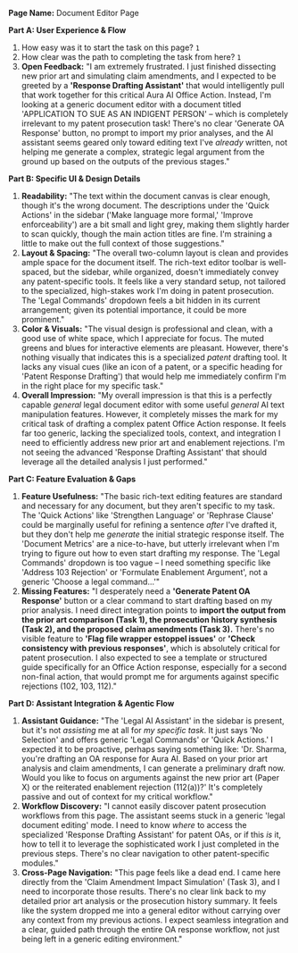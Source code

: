 **Page Name:** Document Editor Page

**Part A: User Experience & Flow**
1.  How easy was it to start the task on this page? `1`
2.  How clear was the path to completing the task from here? `1`
3.  **Open Feedback:** "I am extremely frustrated. I just finished dissecting new prior art and simulating claim amendments, and I expected to be greeted by a **'Response Drafting Assistant'** that would intelligently pull that work together for this critical Aura AI Office Action. Instead, I'm looking at a generic document editor with a document titled 'APPLICATION TO SUE AS AN INDIGENT PERSON' – which is completely irrelevant to my patent prosecution task! There's no clear 'Generate OA Response' button, no prompt to import my prior analyses, and the AI assistant seems geared only toward editing text I've *already* written, not helping me generate a complex, strategic legal argument from the ground up based on the outputs of the previous stages."

**Part B: Specific UI & Design Details**
1.  **Readability:** "The text within the document canvas is clear enough, though it's the wrong document. The descriptions under the 'Quick Actions' in the sidebar ('Make language more formal,' 'Improve enforceability') are a bit small and light grey, making them slightly harder to scan quickly, though the main action titles are fine. I'm straining a little to make out the full context of those suggestions."
2.  **Layout & Spacing:** "The overall two-column layout is clean and provides ample space for the document itself. The rich-text editor toolbar is well-spaced, but the sidebar, while organized, doesn't immediately convey any patent-specific tools. It feels like a very standard setup, not tailored to the specialized, high-stakes work I'm doing in patent prosecution. The 'Legal Commands' dropdown feels a bit hidden in its current arrangement; given its potential importance, it could be more prominent."
3.  **Color & Visuals:** "The visual design is professional and clean, with a good use of white space, which I appreciate for focus. The muted greens and blues for interactive elements are pleasant. However, there's nothing visually that indicates this is a specialized *patent* drafting tool. It lacks any visual cues (like an icon of a patent, or a specific heading for 'Patent Response Drafting') that would help me immediately confirm I'm in the right place for my specific task."
4.  **Overall Impression:** "My overall impression is that this is a perfectly capable *general* legal document editor with some useful *general* AI text manipulation features. However, it completely misses the mark for my critical task of drafting a complex patent Office Action response. It feels far too generic, lacking the specialized tools, context, and integration I need to efficiently address new prior art and enablement rejections. I'm not seeing the advanced 'Response Drafting Assistant' that should leverage all the detailed analysis I just performed."

**Part C: Feature Evaluation & Gaps**
1.  **Feature Usefulness:** "The basic rich-text editing features are standard and necessary for any document, but they aren't specific to my task. The 'Quick Actions' like 'Strengthen Language' or 'Rephrase Clause' could be marginally useful for refining a sentence *after* I've drafted it, but they don't help me *generate* the initial strategic response itself. The 'Document Metrics' are a nice-to-have, but utterly irrelevant when I'm trying to figure out how to even start drafting my response. The 'Legal Commands' dropdown is too vague – I need something specific like 'Address 103 Rejection' or 'Formulate Enablement Argument', not a generic 'Choose a legal command...'"
2.  **Missing Features:** "I desperately need a **'Generate Patent OA Response'** button or a clear command to start drafting based on my prior analysis. I need direct integration points to **import the output from the prior art comparison (Task 1), the prosecution history synthesis (Task 2), and the proposed claim amendments (Task 3).** There's no visible feature to **'Flag file wrapper estoppel issues'** or **'Check consistency with previous responses'**, which is absolutely critical for patent prosecution. I also expected to see a template or structured guide specifically for an Office Action response, especially for a second non-final action, that would prompt me for arguments against specific rejections (102, 103, 112)."

**Part D: Assistant Integration & Agentic Flow**
1.  **Assistant Guidance:** "The 'Legal AI Assistant' in the sidebar is present, but it's not *assisting* me at all for *my specific task*. It just says 'No Selection' and offers generic 'Legal Commands' or 'Quick Actions.' I expected it to be proactive, perhaps saying something like: 'Dr. Sharma, you're drafting an OA response for Aura AI. Based on your prior art analysis and claim amendments, I can generate a preliminary draft now. Would you like to focus on arguments against the new prior art (Paper X) or the reiterated enablement rejection (112(a))?' It's completely passive and out of context for my critical workflow."
2.  **Workflow Discovery:** "I cannot easily discover patent prosecution workflows from this page. The assistant seems stuck in a generic 'legal document editing' mode. I need to know *where* to access the specialized 'Response Drafting Assistant' for patent OAs, or if this *is* it, how to tell it to leverage the sophisticated work I just completed in the previous steps. There's no clear navigation to other patent-specific modules."
3.  **Cross-Page Navigation:** "This page feels like a dead end. I came here directly from the 'Claim Amendment Impact Simulation' (Task 3), and I need to incorporate those results. There's no clear link back to my detailed prior art analysis or the prosecution history summary. It feels like the system dropped me into a general editor without carrying over any context from my previous actions. I expect seamless integration and a clear, guided path through the entire OA response workflow, not just being left in a generic editing environment."